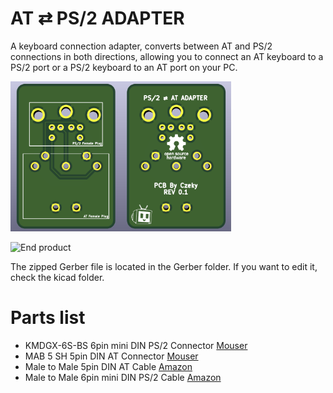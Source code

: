 # AT ⇄ PS/2 ADAPTER

A keyboard connection adapter, converts between AT and PS/2 connections in both directions, allowing you to connect an AT keyboard to a PS/2 port or a PS/2 keyboard to an AT port on your PC.

<img src='img/atps2adapterpcb.png' alt='The PCB' height=240>
<p float="left">
<img src='img/atps2adapter.png' alt='End product' height=240>
</p>

The zipped Gerber file is located in the Gerber folder. If you want to edit it, check the kicad folder.

# Parts list

- KMDGX-6S-BS 6pin mini DIN PS/2 Connector [Mouser](https://mouser.com/ProductDetail/Kycon/KMDGX-6S-BS?qs=gomZSfZNELc%252BcxHiGAVThw%3D%3D)
- MAB 5 SH 5pin DIN AT Connector [Mouser](https://mouser.com/ProductDetail/Hirschmann/MAB-5-SH?qs=chTDxNqvsyn6bd5vSWNiUQ%3D%3D)
- Male to Male 5pin DIN AT Cable [Amazon](https://a.co/d/csnIi4p)
- Male to Male 6pin mini DIN PS/2 Cable [Amazon](https://a.co/d/5QNReIZ)
